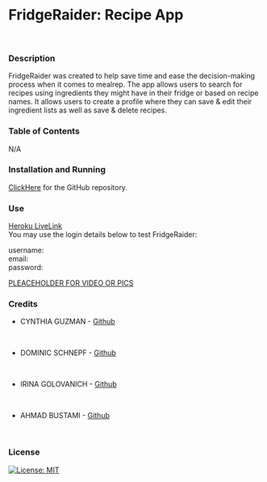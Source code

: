 #   **FridgeRaider**: Recipe App

<br>

### **Description**
FridgeRaider was created to help save time and ease the decision-making process when it comes to mealrep. The app allows users to search for recipes using ingredients they might have in their fridge or based on recipe names. It allows users to create a profile where they can save & edit their ingredient lists as well as save & delete recipes. 
<br>

### **Table of Contents**
N/A
<br>

### **Installation and Running**
[ClickHere](https://github.com/Dschnepf7/Recipe-Database) for the GitHub repository. 
<br>


### **Use**
[Heroku LiveLink]()
<br>
You may use the login details below to test FridgeRaider:
<br>

username:
<br>
email:
<br>
password:
<br>

[PLEACEHOLDER FOR VIDEO OR PICS](https://myoctocat.com/assets/images/base-octocat.svg)
<br>

### **Credits**
- CYNTHIA GUZMAN - [Github](https://github.com/cguzman37)
<br>

- DOMINIC SCHNEPF - [Github](https://github.com/Dschnepf7)
<br>

- IRINA GOLOVANICH - [Github](https://github.com/irkag22)
<br>

- AHMAD BUSTAMI - [Github](https://github.com/ahmad92894)
<br>


### **License**
[![License: MIT](https://img.shields.io/badge/License-MIT-yellow.svg)](https://opensource.org/licenses/MIT)
